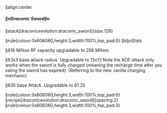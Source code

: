 §align:center
##### §nDraconic Sword§n

§stack[draconicevolution:draconic_sword]{size:128}

§rule{colour:0x606060,height:3,width:100%,top_pad:0}
§b§nStats

§616 Million RF capacity upgradable to 256 Million.

§63x3 base attack radius. Upgradable to 13x13
Note the AOE attack only works when the sword is fully charged (meaning the recharge time after you swing the sword has expired).
(Referring to the new vanilla charging mechanic)

§635 base Attack. Upgradable to 61.25

§rule{colour:0x606060,height:3,width:100%,top_pad:0}
§recipe[draconicevolution:draconic_sword]{spacing:2}
§rule{colour:0x606060,height:3,width:100%,top_pad:3}